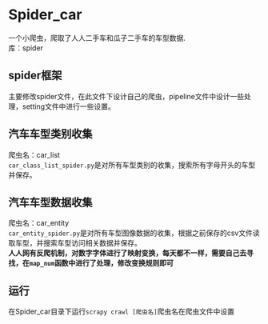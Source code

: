 # Spider_car
一个小爬虫，爬取了人人二手车和瓜子二手车的车型数据.  
库：spider
## spider框架
主要修改spider文件，在此文件下设计自己的爬虫，pipeline文件中设计一些处理，setting文件中进行一些设置。  
## 汽车车型类别收集
爬虫名：car_list  
`car_class_list_spider.py`是对所有车型类别的收集，搜索所有字母开头的车型并保存。  
## 汽车车型数据收集
爬虫名：car_entity  
`car_entity_spider.py`是对所有车型图像数据的收集，根据之前保存的csv文件读取车型，并搜索车型访问相关数据并保存。  
**人人网有反爬机制，对数字字体进行了映射变换，每天都不一样，需要自己去寻找，在`map_num`函数中进行了处理，修改变换规则即可**
## 运行
在Spider_car目录下运行`scrapy crawl [爬虫名]`爬虫名在爬虫文件中设置 
